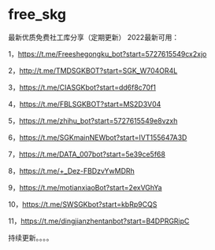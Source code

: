 # free_skg
最新优质免费社工库分享（定期更新）
2022最新可用：

1，https://t.me/Freeshegongku_bot?start=5727615549cx2xjo

2，http://t.me/TMDSGKBOT?start=SGK_W704OR4L

3，https://t.me/CIASGKbot?start=dd6f8c70f1

4，https://t.me/FBLSGKBOT?start=MS2D3V04

5，https://t.me/zhihu_bot?start=5727615549e8vzxh

6，https://t.me/SGKmainNEWbot?start=IVT155647A3D

7，https://t.me/DATA_007bot?start=5e39ce5f68

8，https://t.me/+_Dez-FBDzvYwMDRh

9，https://t.me/motianxiaoBot?start=2exVGhYa

10，https://t.me/SWSGKbot?start=kbRp9CQS

11，https://t.me/dingjianzhentanbot?start=B4DPRGRipC


持续更新。。。。
